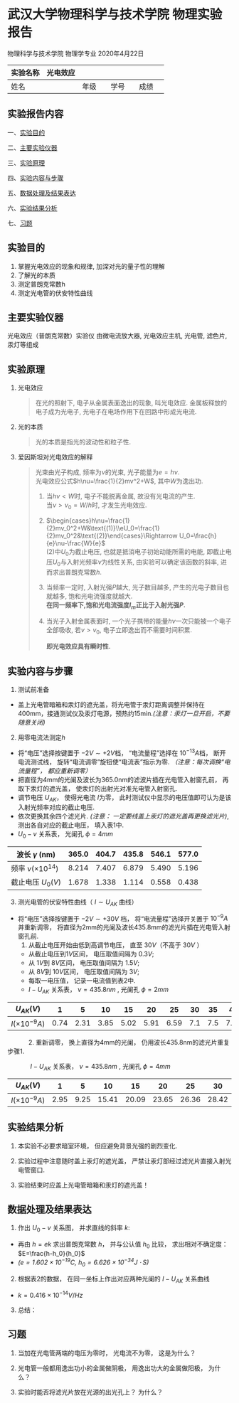 # 武汉大学物理科学与技术学院 物理实验报告

物理科学与技术学院 物理学专业 2020年4月22日

| 实验名称 | 光电效应 |      |      |      |      |      |      |
| -------- | -------- | ---- | ---- | ---- | ---- | ---- | ---- |
| 姓名     |          | 年级 |      | 学号 |      | 成绩 |      |

## 实验报告内容

一、[实验目的](#实验目的)

二、[主要实验仪器](#主要实验仪器)

三、[实验原理](#实验原理)

四、[实验内容与步骤](#实验内容与步骤)

五、[数据处理及结果表达](#数据处理及结果表达])

六、[实验结果分析](#实验结果分析)

七、[习题](#习题)


## 实验目的

1. 掌握光电效应的现象和规律, 加深对光的量子性的理解
2. 了解光的本质
3. 测定普朗克常数h
4. 测定光电管的伏安特性曲线

## 主要实验仪器

光电效应（普朗克常数）实验仪
由微电流放大器, 光电效应主机, 光电管, 滤色片, 汞灯等组成

## 实验原理

1. 光电效应

   > 在光的照射下, 电子从金属表面逸出的现象, 叫光电效应.
   > 金属板释放的电子成为光电子, 光电子在电场作用下在回路中形成光电流.

2. 光的本质

   > 光的本质是指光的波动性和粒子性.

3. 爱因斯坦对光电效应的解释

   > 光束由光子构成, 频率为$\nu$的光束, 光子能量为$e=h\nu$.  
   > 光电效应公式$h\nu=\frac{1}{2}mv^2+W$, 其中$W$为逸出功.
   > 1. 当$h\nu<W$时, 电子不能脱离金属, 故没有光电流的产生.  
   >     当$\nu>\nu_0=W/h$时, 才发生光电效应.
   >
   > 2. $\begin{cases}h\nu=\frac{1}{2}mv_0^2+W&\text{(1)}\\eU_0=\frac{1}{2}mv_0^2&\text{(2)}\end{cases}\Rightarrow U_0=\frac{h}{e}\nu-\frac{W}{e}$  
   >     (2)中$U_0$为截止电压, 也就是抵消电子初始动能所需的电能, 即截止电压$U_0$与入射光频率$\nu$为线性关系, 由实验可以确定该函数的斜率, 进而求出普朗克常数$h$.
   >
   > 3. 当频率一定时, 入射光强$P$越大, 光子数目越多, 产生的光电子数目也就越多, 饱和光电流强度就越大.  
   >     **在同一频率下,饱和光电流强度$I_m$正比于入射光强$P$.**
   >
   > 4. 当光子入射金属表面时, 一个光子携带的能量$h\nu$一次只能被一个电子全部吸收, 若$v>v_0$, 电子立即逸出而不需要时间积累.
   >
   >    **即光电效应具有瞬时性.**
   
## 实验内容与步骤

1. 测试前准备
  * 盖上光电管暗箱和汞灯的遮光盖，将光电管于汞灯距离调整并保持在400mm，接通测试仪及汞灯电源，预热约15min._(注意：汞灯一旦开启，不要随意关闭)_


2. 用零电流法测定$h$
  * 将“电压”选择按键置于 $-2V\sim+2V$档， “电流量程”选择在 $10^{-13}A$档， 断开电流测试线， 旋转“电流调零”旋钮使“电流表”指示为零. _（注意：每次调换“电流量程”， 都应重新调零）_
  * 把直径为4mm的光阑及波长为365.0nm的滤波片插在光电管入射窗孔前， 再取下汞灯的遮光盖， 使汞灯的出射光对准光电管入射窗孔.
  * 调节电压 $U_{AK}$， 使得光电流 $I$为零， 此时测试仪中显示的电压值即可认为是该入射光频率对应的截止电压.
  * 依次更换其余四个滤光片. _(注意： 一定要线盖上汞灯的遮光盖再更换滤光片)_, 测出各自对应的截止电压， 填入表1中.
  * $U_0 - v$ 关系表， 光阑孔 $\phi = 4mm$

|波长 $\gamma$ (nm)| 365.0|404.7|435.8|546.1|577.0|
|-----------------| -----| ----| ----|-----|-----|
|频率 $\nu (\times 10^{14})$|8.214|7.407|6.879|5.490|5.196|
|截止电压 $U_0(V)$|1.678 |1.338 |1.114 |0.558 |0.438|


3. 测光电管的伏安特性曲线（ $I\sim U_{AK}$ 曲线）
  * 将“电压”选择按键置于 $-2V \sim +30V$ 档， 将“电流量程”选择开关置于  $10^{-9}A$ 并重新调零， 将直径为2mm的光阑及波长435.8mm的滤光片插在光电管入射窗孔前.
    1. 从截止电压开始由低到高调节电压， 直至 $30V$（不高于 $30V$ ）
      * 从截止电压到$1V$区间， 电压取值间隔为 $0.3V$;
      * 从 $1V$到 $8V$区间， 电压取值间隔为 $1.5V$;
      * 从 $8V$到 $10V$区间， 电压取值间隔为 $3V$;
      * 每取一电压值， 记录一电流值到表2中.
      * $I - U_{AK}$ 关系表， $\nu = 435.8nm$ , 光阑孔 $\phi=2mm$

| $U_{AK}(V)$          | 1    | 5    | 10   | 15   | 20   | 25   | 30   | 35   | 40   | 45   | 50   |
|---|---|---|---|---|---|---|---|---|---|---|---|
| $I(\times 10^{-9}A)$ | 0.74 | 2.31 | 3.85 | 5.02 | 5.91 | 6.59 | 7.1 | 7.5 | 7.79 | 8.02 | 8.19 |

&nbsp;&nbsp;&nbsp;&nbsp;&nbsp;&nbsp;&nbsp;&nbsp;&nbsp;&nbsp;&nbsp;&nbsp;2. 重新调零， 换上直径为4mm的光阑， 仍用波长435.8nm的滤光片重复步骤1.

&nbsp;&nbsp;&nbsp;&nbsp;&nbsp;&nbsp;&nbsp;&nbsp;&nbsp;&nbsp;&nbsp;&nbsp;   $I - U_{AK}$ 关系表， $\nu = 435.8nm$ , 光阑孔 $\phi=4mm$

|$U_{AK}(V)$| 1    | 5    | 10    | 15    | 20    | 25    | 30    | 35    | 40    | 45    | 50    |
|---|---|---|---|---|---|---|---|---|---|---|---|
| $I(\times 10^{-9}A)$ | 2.95 | 9.25 | 15.41 | 20.09 | 23.65 | 26.36 | 28.42 | 29.98 | 31.17 | 32.08 | 32.77 |


## 实验结果分析
1. 本实验不必要求暗室环境， 但应避免背景光强的剧烈变化.


2. 实验过程中注意随时盖上汞灯的遮光盖， 严禁让汞灯部经过滤光片直接入射光电管窗口.


3. 实验结束时应盖上光电管暗箱和汞灯的遮光盖！


## 数据处理及结果表达
1. 作出 $U_0 - v$ 关系图， 并求直线的斜率 $k$:
  * 再由 $h=ek$ 求出普朗克常数 $h$， 并与公认值 $h_0$ 比较， 求出相对不确定度： $E=\frac{h-h_0}{h_0}$
  * _($e=1.602 \times 10^{-19}C$, $h_0 = 6.626 \times 10^{-34} J \cdot S$)_


2. 根据表2的数据， 在同一坐标上作出对应两种光阑的 $I-U_{AK}$ 关系曲线
  * $k=0.416 \times 10^{-14}V/Hz$

3. 总结：


## 习题
1. 当加在光电管两端的电压为零时， 光电流不为零， 这是为什么？


2. 光电管一般都用逸出功小的金属做阴极， 用逸出功大的金属做阳极， 为什么？


3. 实验时能否将滤光片放在光源的出光孔上？ 为什么？
